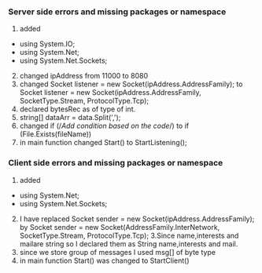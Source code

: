 ### Server side errors  and missing packages or namespace
1. added 
- using System.IO;
- using System.Net;
- using System.Net.Sockets;
2. changed ipAddress from 11000 to  8080
3. changed  Socket listener = new Socket(ipAddress.AddressFamily); to         Socket listener = new Socket(ipAddress.AddressFamily, SocketType.Stream, ProtocolType.Tcp);
4. declared bytesRec as of type of int.
5. string[] dataArr = data.Split(',');
6. changed if (/*Add condition based on the code*/) to if (File.Exists(fileName))
7. in main function changed Start() to StartListening();
### Client side errors and missing packages or namespace
1. added
- using System.Net;
- using System.Net.Sockets;

2. I have replaced     Socket sender = new Socket(ipAddress.AddressFamily);   by Socket sender = new Socket(AddressFamily.InterNetwork, SocketType.Stream, ProtocolType.Tcp);
3.Since name,interests and mailare string so I declared them as String name,interests and mail.
4. since we store group of messages I used msg[] of byte type
5. in main function Start() was changed to StartClient()
